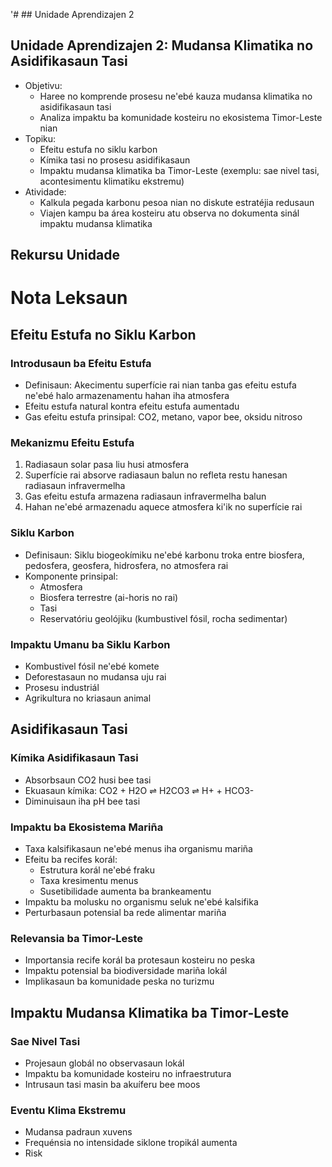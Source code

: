 '# ## Unidade Aprendizajen 2

## Unidade Aprendizajen 2: Mudansa Klimatika no Asidifikasaun Tasi
- Objetivu:
  * Haree no komprende prosesu ne'ebé kauza mudansa klimatika no asidifikasaun tasi
  * Analiza impaktu ba komunidade kosteiru no ekosistema Timor-Leste nian
- Topiku:
  * Efeitu estufa no siklu karbon
  * Kímika tasi no prosesu asidifikasaun
  * Impaktu mudansa klimatika ba Timor-Leste (exemplu: sae nivel tasi, acontesimentu klimatiku ekstremu)
- Atividade:
  * Kalkula pegada karbonu pesoa nian no diskute estratéjia redusaun
  * Viajen kampu ba área kosteiru atu observa no dokumenta sinál impaktu mudansa klimatika

## Rekursu Unidade

# Nota Leksaun

## Efeitu Estufa no Siklu Karbon

### Introdusaun ba Efeitu Estufa
- Definisaun: Akecimentu superfície rai nian tanba gas efeitu estufa ne'ebé halo armazenamentu hahan iha atmosfera
- Efeitu estufa natural kontra efeitu estufa aumentadu
- Gas efeitu estufa prinsipal: CO2, metano, vapor bee, oksidu nitroso

### Mekanizmu Efeitu Estufa
1. Radiasaun solar pasa liu husi atmosfera
2. Superfície rai absorve radiasaun balun no refleta restu hanesan radiasaun infravermelha
3. Gas efeitu estufa armazena radiasaun infravermelha balun
4. Hahan ne'ebé armazenadu aquece atmosfera ki'ik no superfície rai

### Siklu Karbon
- Definisaun: Siklu biogeokímiku ne'ebé karbonu troka entre biosfera, pedosfera, geosfera, hidrosfera, no atmosfera rai
- Komponente prinsipal:
  - Atmosfera
  - Biosfera terrestre (ai-horis no rai)
  - Tasi
  - Reservatóriu geolójiku (kumbustivel fósil, rocha sedimentar)

### Impaktu Umanu ba Siklu Karbon
- Kombustivel fósil ne'ebé komete
- Deforestasaun no mudansa uju rai
- Prosesu industriál
- Agrikultura no kriasaun animal

## Asidifikasaun Tasi

### Kímika Asidifikasaun Tasi
- Absorbsaun CO2 husi bee tasi
- Ekuasaun kímika: CO2 + H2O ⇌ H2CO3 ⇌ H+ + HCO3-
- Diminuisaun iha pH bee tasi

### Impaktu ba Ekosistema Mariña
- Taxa kalsifikasaun ne'ebé menus iha organismu mariña
- Efeitu ba recifes korál:
  - Estrutura korál ne'ebé fraku
  - Taxa kresimentu menus
  - Susetibilidade aumenta ba brankeamentu
- Impaktu ba molusku no organismu seluk ne'ebé kalsifika
- Perturbasaun potensial ba rede alimentar mariña

### Relevansia ba Timor-Leste
- Importansia recife korál ba protesaun kosteiru no peska
- Impaktu potensial ba biodiversidade mariña lokál
- Implikasaun ba komunidade peska no turizmu

## Impaktu Mudansa Klimatika ba Timor-Leste

### Sae Nivel Tasi
- Projesaun globál no observasaun lokál
- Impaktu ba komunidade kosteiru no infraestrutura
- Intrusaun tasi masin ba akuíferu bee moos

### Eventu Klima Ekstremu
- Mudansa padraun xuvens
- Frequénsia no intensidade siklone tropikál aumenta
- Risk